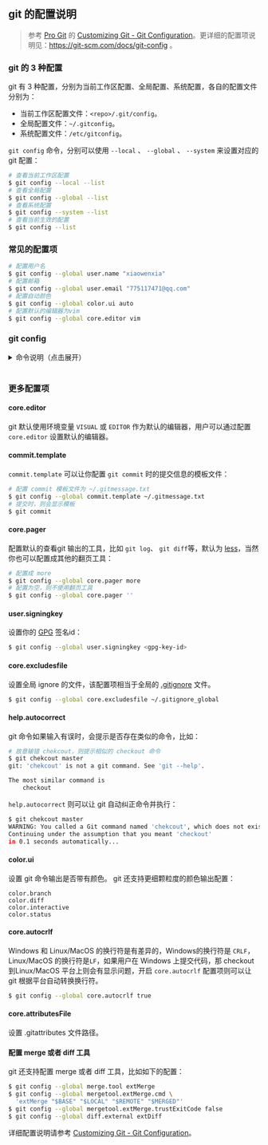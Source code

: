 ## git 的配置说明

> 参考 [Pro Git](https://git-scm.com/book/en/v2) 的 [Customizing Git - Git Configuration](https://git-scm.com/book/en/v2/Customizing-Git-Git-Configuration)。更详细的配置项说明见：https://git-scm.com/docs/git-config 。

### git 的 3 种配置
git 有 3 种配置，分别为当前工作区配置、全局配置、系统配置，各自的配置文件分别为：
* 当前工作区配置文件：`<repo>/.git/config`。
* 全局配置文件：`~/.gitconfig`。
* 系统配置文件：`/etc/gitconfig`。

`git config` 命令，分别可以使用 `--local` 、 `--global` 、 `--system` 来设置对应的git 配置：
```bash
# 查看当前工作区配置
$ git config --local --list
# 查看全局配置
$ git config --global --list
# 查看系统配置
$ git config --system --list
# 查看当前生效的配置
$ git config --list
```

### 常见的配置项

```bash
# 配置用户名
$ git config --global user.name "xiaowenxia"
# 配置邮箱
$ git config --global user.email "775117471@qq.com"
# 配置自动颜色
$ git config --global color.ui auto
# 配置默认的编辑器为vim
$ git config --global core.editor vim
```

### git config


<details>
<summary>命令说明（点击展开）</summary>

    usage: git config [<options>]

    Config file location
        --global              use global config file
        --system              use system config file
        --local               use repository config file
        --worktree            use per-worktree config file
        -f, --file <file>     use given config file
        --blob <blob-id>      read config from given blob object

    Action
        --get                 get value: name [value-regex]
        --get-all             get all values: key [value-regex]
        --get-regexp          get values for regexp: name-regex [value-regex]
        --get-urlmatch        get value specific for the URL: section[.var] URL
        --replace-all         replace all matching variables: name value [value_regex]
        --add                 add a new variable: name value
        --unset               remove a variable: name [value-regex]
        --unset-all           remove all matches: name [value-regex]
        --rename-section      rename section: old-name new-name
        --remove-section      remove a section: name
        -l, --list            list all
        -e, --edit            open an editor
        --get-color           find the color configured: slot [default]
        --get-colorbool       find the color setting: slot [stdout-is-tty]

    Type
        -t, --type <>         value is given this type
        --bool                value is "true" or "false"
        --int                 value is decimal number
        --bool-or-int         value is --bool or --int
        --path                value is a path (file or directory name)
        --expiry-date         value is an expiry date

    Other
        -z, --null            terminate values with NUL byte
        --name-only           show variable names only
        --includes            respect include directives on lookup
        --show-origin         show origin of config (file, standard input, blob, command line)
        --default <value>     with --get, use default value when missing entry
</details>
</br>

### 更多配置项

#### core.editor
git 默认使用环境变量 `VISUAL` 或 `EDITOR` 作为默认的编辑器，用户可以通过配置 `core.editor` 设置默认的编辑器。

#### commit.template
`commit.template` 可以让你配置 `git commit` 时的提交信息的模板文件：
```bash
# 配置 commit 模板文件为 ~/.gitmessage.txt
$ git config --global commit.template ~/.gitmessage.txt
# 提交时，则会显示模板
$ git commit
```

#### core.pager
配置默认的查看git 输出的工具，比如 `git log`、 `git diff`等，默认为 [less](https://man7.org/linux/man-pages/man1/less.1.html)，当然你也可以配置成其他的翻页工具：
```bash
# 配置成 more
$ git config --global core.pager more
# 配置为空，则不使用翻页工具
$ git config --global core.pager ''
```

#### user.signingkey
设置你的 [GPG](https://docs.gitlab.com/ee/user/project/repository/gpg_signed_commits/#:~:text=You%20can%20use%20a%20GPG%20key%20to%20sign,used%20for%20all%20OpenPGP%2FPGP%2FGPG%20related%20material%20and%20implementations.) 签名id：
```bash
$ git config --global user.signingkey <gpg-key-id>
```

#### core.excludesfile
设置全局 ignore 的文件，该配置项相当于全局的 [.gitignore](https://git-scm.com/docs/gitignore) 文件。

```bash
$ git config --global core.excludesfile ~/.gitignore_global
```

#### help.autocorrect
git 命令如果输入有误时，会提示是否存在类似的命令，比如：

```bash
# 故意输错 chekcout，则提示相似的 checkout 命令
$ git chekcout master
git: 'chekcout' is not a git command. See 'git --help'.

The most similar command is
    checkout
```
`help.autocorrect` 则可以让 git 自动纠正命令并执行：
```bash
$ git chekcout master
WARNING: You called a Git command named 'chekcout', which does not exist.
Continuing under the assumption that you meant 'checkout'
in 0.1 seconds automatically...
```

#### color.ui
设置 git 命令输出是否带有颜色。
git 还支持更细颗粒度的颜色输出配置：
```
color.branch
color.diff
color.interactive
color.status
```

#### core.autocrlf

Windows 和 Linux/MacOS 的换行符是有差异的，Windows的换行符是 `CRLF`，Linux/MacOS 的换行符是`LF`，如果用户在 Windows 上提交代码，那 checkout 到Linux/MacOS 平台上则会有显示问题，开启 `core.autocrlf` 配置项则可以让 git 根据平台自动转换换行符。

```bash
$ git config --global core.autocrlf true
```

#### core.attributesFile
设置 .gitattributes 文件路径。

#### 配置 merge 或者 diff 工具
git 还支持配置 merge 或者 diff 工具，比如如下的配置：
```bash
$ git config --global merge.tool extMerge
$ git config --global mergetool.extMerge.cmd \
  'extMerge "$BASE" "$LOCAL" "$REMOTE" "$MERGED"'
$ git config --global mergetool.extMerge.trustExitCode false
$ git config --global diff.external extDiff
```

详细配置说明请参考 [Customizing Git - Git Configuration](https://git-scm.com/book/en/v2/Customizing-Git-Git-Configuration)。